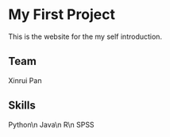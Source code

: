 # My First Project
This is the website for the my self introduction.

## Team

Xinrui Pan

## Skills
Python\n
Java\n
R\n
SPSS



